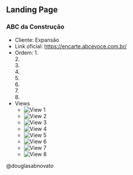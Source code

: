 ## Landing Page 

### ABC da Construção

- Cliente: Expansão
- Link oficial: https://encarte.abcevoce.com.br/
- Ordem:
    1.  
    2.  
    3.  
    4.  
    5.  
    6.  
    7.  
    8.  
- Views
    - ![View 1](./github/view-1.jpg)
    - ![View 2](./github/view-2.jpg)
    - ![View 3](./github/view-3.jpg)
    - ![View 4](./github/view-4.jpg)
    - ![View 5](./github/view-5.jpg)
    - ![View 6](./github/view-6.jpg)
    - ![View 7](./github/view-7.jpg)
    - ![View 8](./github/view-8.jpg)

@douglasabnovato

